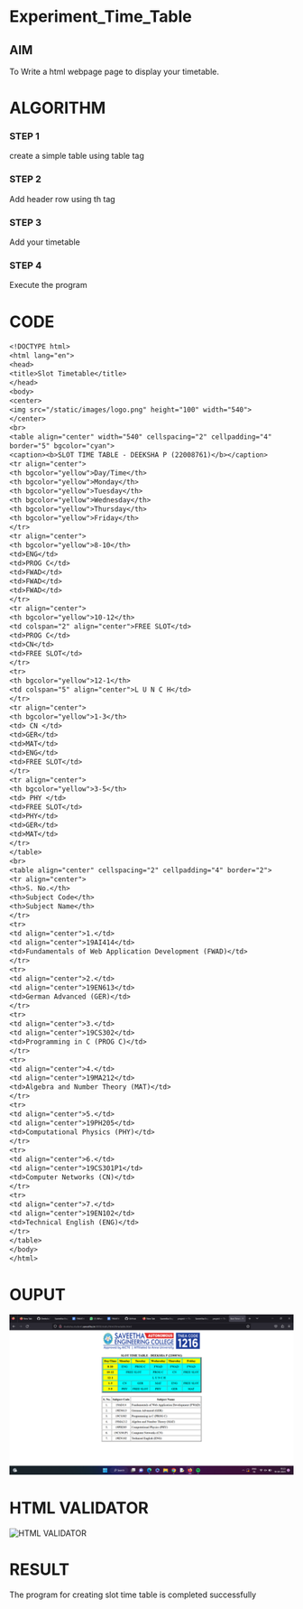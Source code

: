 # Experiment_Time_Table

## AIM
To Write a html webpage page to display your timetable.

# ALGORITHM
### STEP 1
create a simple table using table tag

### STEP 2
Add header row using th tag

### STEP 3
Add your timetable

### STEP 4
Execute the program

# CODE
```
<!DOCTYPE html>
<html lang="en">
<head>
<title>Slot Timetable</title>
</head>
<body>
<center>
<img src="/static/images/logo.png" height="100" width="540">
</center>
<br>
<table align="center" width="540" cellspacing="2" cellpadding="4" border="5" bgcolor="cyan">
<caption><b>SLOT TIME TABLE - DEEKSHA P (22008761)</b></caption>
<tr align="center">
<th bgcolor="yellow">Day/Time</th>
<th bgcolor="yellow">Monday</th>
<th bgcolor="yellow">Tuesday</th>
<th bgcolor="yellow">Wednesday</th>
<th bgcolor="yellow">Thursday</th>
<th bgcolor="yellow">Friday</th>
</tr>
<tr align="center">
<th bgcolor="yellow">8-10</th>
<td>ENG</td>
<td>PROG C</td>
<td>FWAD</td>
<td>FWAD</td>
<td>FWAD</td>
</tr>
<tr align="center">
<th bgcolor="yellow">10-12</th>
<td colspan="2" align="center">FREE SLOT</td>
<td>PROG C</td>
<td>CN</td>
<td>FREE SLOT</td>
</tr>
<tr>
<th bgcolor="yellow">12-1</th>
<td colspan="5" align="center">L U N C H</td>
</tr>
<tr align="center">
<th bgcolor="yellow">1-3</th>
<td> CN </td>
<td>GER</td>
<td>MAT</td>
<td>ENG</td>
<td>FREE SLOT</td>
</tr>
<tr align="center">
<th bgcolor="yellow">3-5</th>
<td> PHY </td>
<td>FREE SLOT</td>
<td>PHY</td>
<td>GER</td>
<td>MAT</td>
</tr>
</table>
<br>
<table align="center" cellspacing="2" cellpadding="4" border="2">
<tr align="center">
<th>S. No.</th>
<th>Subject Code</th>
<th>Subject Name</th>
</tr>
<tr>
<td align="center">1.</td>
<td align="center">19AI414</td>
<td>Fundamentals of Web Application Development (FWAD)</td>
</tr>
<tr>
<td align="center">2.</td>
<td align="center">19EN613</td>
<td>German Advanced (GER)</td>
</tr>
<tr>
<td align="center">3.</td>
<td align="center">19CS302</td>
<td>Programming in C (PROG C)</td>
</tr>
<tr>
<td align="center">4.</td>
<td align="center">19MA212</td>
<td>Algebra and Number Theory (MAT)</td>
</tr>
<tr>
<td align="center">5.</td>
<td align="center">19PH205</td>
<td>Computational Physics (PHY)</td>
</tr>
<tr>
<td align="center">6.</td>
<td align="center">19CS301P1</td>
<td>Computer Networks (CN)</td>
</tr>
<tr>
<td align="center">7.</td>
<td align="center">19EN102</td>
<td>Technical English (ENG)</td>
</tr>
</table>
</body>
</html>
```

# OUPUT
![OUTPUT](mypro/static/images/slot.png)


# HTML VALIDATOR
![HTML VALIDATOR](http://deeksha.student.saveetha.in:8000/static/images/out5.png?raw=true)

# RESULT
The program for creating slot time table is completed successfully
